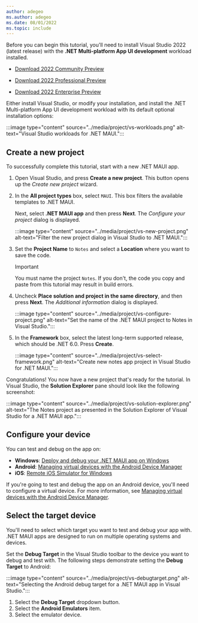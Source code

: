 ```yaml
---
author: adegeo
ms.author: adegeo
ms.date: 08/01/2022
ms.topic: include
---
```


Before you can begin this tutorial, you'll need to install Visual Studio 2022 (latest release) with the **.NET Multi-platform App UI development** workload installed.

- [Download 2022 Community Preview](https://c2rsetup.officeapps.live.com/c2r/downloadVS.aspx?sku=Community&channel=Preview&Version=VS2022&source=VSLandingPage&add=Microsoft.VisualStudio.Workload.CoreEditor&add=Microsoft.VisualStudio.Workload.NetCrossPlat;includeRecommended&cid=2302)

- [Download 2022 Professional Preview](https://c2rsetup.officeapps.live.com/c2r/downloadVS.aspx?sku=Professional&channel=Preview&Version=VS2022&source=VSLandingPage&add=Microsoft.VisualStudio.Workload.CoreEditor&add=Microsoft.VisualStudio.Workload.NetCrossPlat;includeRecommended&cid=2302)

- [Download 2022 Enterprise Preview](https://c2rsetup.officeapps.live.com/c2r/downloadVS.aspx?sku=Enterprise&channel=Preview&Version=VS2022&source=VSLandingPage&add=Microsoft.VisualStudio.Workload.CoreEditor&add=Microsoft.VisualStudio.Workload.NetCrossPlat;includeRecommended&cid=2302)

Either install Visual Studio, or modify your installation, and install the .NET Multi-platform App UI development workload with its default optional installation options:

:::image type="content" source="../media/project/vs-workloads.png" alt-text="Visual Studio workloads for .NET MAUI.":::

## Create a new project

To successfully complete this tutorial, start with a new .NET MAUI app.

01. Open Visual Studio, and press **Create a new project**. This button opens up the _Create new project_ wizard.

01. In the **All project types** box, select `MAUI`. This box filters the available templates to .NET MAUI.

    Next, select **.NET MAUI app** and then press **Next**. The _Configure your project_ dialog is displayed.

    :::image type="content" source="../media/project/vs-new-project.png" alt-text="Filter the new project dialog in Visual Studio to .NET MAUI.":::

01. Set the **Project Name** to `Notes` and select a **Location** where you want to save the code.

    > [!IMPORTANT]
    > You must name the project `Notes`. If you don't, the code you copy and paste from this tutorial may result in build errors.

01. Uncheck **Place solution and project in the same directory**, and then press **Next**. The _Additional information_ dialog is displayed.

    :::image type="content" source="../media/project/vs-configure-project.png" alt-text="Set the name of the .NET MAUI project to Notes in Visual Studio.":::

01. In the **Framework** box, select the latest long-term supported release, which should be .NET 6.0. Press **Create**.

    :::image type="content" source="../media/project/vs-select-framework.png" alt-text="Create new notes app project in Visual Studio for .NET MAUI.":::

Congratulations! You now have a new project that's ready for the tutorial. In Visual Studio, the **Solution Explorer** pane should look like the following screenshot:

:::image type="content" source="../media/project/vs-solution-explorer.png" alt-text="The Notes project as presented in the Solution Explorer of Visual Studio for a .NET MAUI app.":::

## Configure your device

You can test and debug on the app on:

- **Windows**: [Deploy and debug your .NET MAUI app on Windows](../../../windows/setup.md)
- **Android**: [Managing virtual devices with the Android Device Manager](../../../android/emulator/device-manager.md)
- **iOS**: [Remote iOS Simulator for Windows](../../../ios/remote-simulator.md)

If you're going to test and debug the app on an Android device, you'll need to configure a virtual device. For more information, see [Managing virtual devices with the Android Device Manager](../../../android/emulator/device-manager.md).

## Select the target device

You'll need to select which target you want to test and debug your app with. .NET MAUI apps are designed to run on multiple operating systems and devices.

Set the **Debug Target** in the Visual Studio toolbar to the device you want to debug and test with. The following steps demonstrate setting the **Debug Target** to Android:

:::image type="content" source="../media/project/vs-debugtarget.png" alt-text="Selecting the Android debug target for a .NET MAUI app in Visual Studio.":::

01. Select the **Debug Target** dropdown button.
01. Select the **Android Emulators** item.
01. Select the emulator device.
